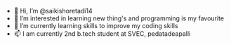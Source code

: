 - 👋 Hi, I’m @saikishoretadi14
- 👀 I’m interested in learning new thing's and programming is my favourite
- 🌱 I’m currently learning skills to improve my coding skills
- 📫  I am currently 2nd b.tech student at SVEC, pedatadeapalli

<!---
saikishoretadi14/saikishoretadi14 is a ✨ special ✨ repository because its `README.md` (this file) appears on your GitHub profile.
You can click the Preview link to take a look at your changes.
--->
